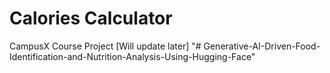# Calories Calculator
CampusX Course Project [Will update later]
"# Generative-AI-Driven-Food-Identification-and-Nutrition-Analysis-Using-Hugging-Face" 
